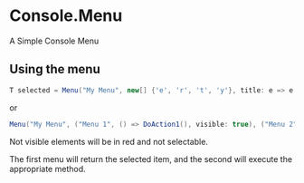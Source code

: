 # Console.Menu
A Simple Console Menu

## Using the menu
``` csharp
T selected = Menu("My Menu", new[] {'e', 'r', 't', 'y'}, title: e => e.ToString(), visible: e => true)
```
or
``` csharp
Menu("My Menu", ("Menu 1", () => DoAction1(), visible: true), ("Menu 2", () => DoAction2(), visible: false));
```
Not visible elements will be in red and not selectable.

The first menu will return the selected item, and the second will execute the appropriate method.
